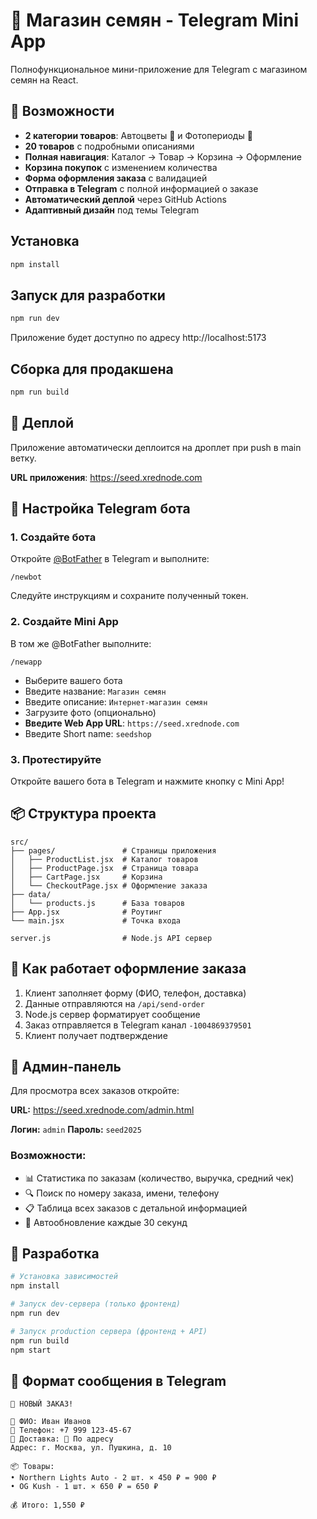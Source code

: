 # 🌿 Магазин семян - Telegram Mini App

Полнофункциональное мини-приложение для Telegram с магазином семян на React.

## 🎯 Возможности

- **2 категории товаров**: Автоцветы 🌱 и Фотопериоды 🌿
- **20 товаров** с подробными описаниями
- **Полная навигация**: Каталог → Товар → Корзина → Оформление
- **Корзина покупок** с изменением количества
- **Форма оформления заказа** с валидацией
- **Отправка в Telegram** с полной информацией о заказе
- **Автоматический деплой** через GitHub Actions
- **Адаптивный дизайн** под темы Telegram

## Установка

```bash
npm install
```

## Запуск для разработки

```bash
npm run dev
```

Приложение будет доступно по адресу http://localhost:5173

## Сборка для продакшена

```bash
npm run build
```

## 🚀 Деплой

Приложение автоматически деплоится на дроплет при push в main ветку.

**URL приложения**: https://seed.xrednode.com

## 📱 Настройка Telegram бота

### 1. Создайте бота

Откройте [@BotFather](https://t.me/BotFather) в Telegram и выполните:

```
/newbot
```

Следуйте инструкциям и сохраните полученный токен.

### 2. Создайте Mini App

В том же @BotFather выполните:

```
/newapp
```

- Выберите вашего бота
- Введите название: `Магазин семян`
- Введите описание: `Интернет-магазин семян`
- Загрузите фото (опционально)
- **Введите Web App URL**: `https://seed.xrednode.com`
- Введите Short name: `seedshop`

### 3. Протестируйте

Откройте вашего бота в Telegram и нажмите кнопку с Mini App!

## 📦 Структура проекта

```
src/
├── pages/               # Страницы приложения
│   ├── ProductList.jsx  # Каталог товаров
│   ├── ProductPage.jsx  # Страница товара
│   ├── CartPage.jsx     # Корзина
│   └── CheckoutPage.jsx # Оформление заказа
├── data/
│   └── products.js      # База товаров
├── App.jsx              # Роутинг
└── main.jsx             # Точка входа

server.js                # Node.js API сервер
```

## 🛒 Как работает оформление заказа

1. Клиент заполняет форму (ФИО, телефон, доставка)
2. Данные отправляются на `/api/send-order`
3. Node.js сервер форматирует сообщение
4. Заказ отправляется в Telegram канал `-1004869379501`
5. Клиент получает подтверждение

## 🔑 Админ-панель

Для просмотра всех заказов откройте:

**URL:** https://seed.xrednode.com/admin.html

**Логин:** `admin`
**Пароль:** `seed2025`

### Возможности:
- 📊 Статистика по заказам (количество, выручка, средний чек)
- 🔍 Поиск по номеру заказа, имени, телефону
- 📋 Таблица всех заказов с детальной информацией
- 🔄 Автообновление каждые 30 секунд

## 🔧 Разработка

```bash
# Установка зависимостей
npm install

# Запуск dev-сервера (только фронтенд)
npm run dev

# Запуск production сервера (фронтенд + API)
npm run build
npm start
```

## 📝 Формат сообщения в Telegram

```
🛒 НОВЫЙ ЗАКАЗ!

👤 ФИО: Иван Иванов
📱 Телефон: +7 999 123-45-67
🚚 Доставка: 📍 По адресу
Адрес: г. Москва, ул. Пушкина, д. 10

📦 Товары:
• Northern Lights Auto - 2 шт. × 450 ₽ = 900 ₽
• OG Kush - 1 шт. × 650 ₽ = 650 ₽

💰 Итого: 1,550 ₽
```
